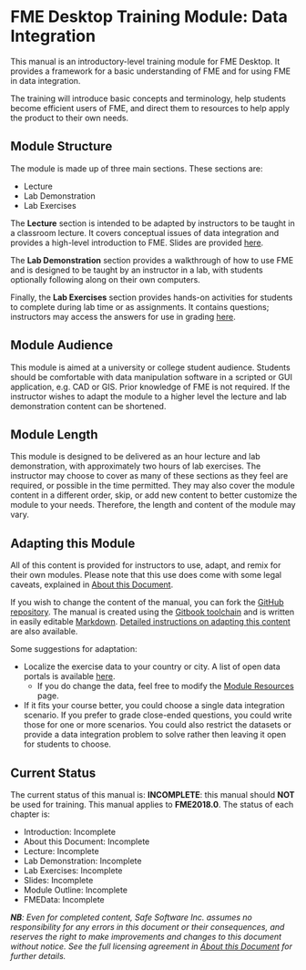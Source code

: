 # FME Desktop Training Module: Data Integration

This manual is an introductory-level training module for FME Desktop. It provides a framework for a basic understanding of FME and for using FME in data integration.

The training will introduce basic concepts and terminology, help students become efficient users of FME, and direct them to resources to help apply the product to their own needs.

## Module Structure

The module is made up of three main sections. These sections are:

- Lecture
- Lab Demonstration
- Lab Exercises

The **Lecture** section is intended to be adapted by instructors to be taught in a classroom lecture. It covers conceptual issues of data integration and provides a high-level introduction to FME. Slides are provided [here]().

The **Lab Demonstration** section provides a walkthrough of how to use FME and is designed to be taught by an instructor in a lab, with students optionally following along on their own computers.

Finally, the **Lab Exercises** section provides hands-on activities for students to complete during lab time or as assignments. It contains questions; instructors may access the answers for use in grading [here]().

## Module Audience

This module is aimed at a university or college student audience. Students should be comfortable with data manipulation software in a scripted or GUI application, e.g. CAD or GIS. Prior knowledge of FME is not required. If the instructor wishes to adapt the module to a higher level the lecture and lab demonstration content can be shortened.

## Module Length

This module is designed to be delivered as an hour lecture and lab demonstration, with approximately two hours of lab exercises. The instructor may choose to cover as many of these sections as they feel are required, or possible in the time permitted. They may also cover the module content in a different order, skip, or add new content to better customize the module to your needs. Therefore, the length and content of the module may vary.

## Adapting this Module

All of this content is provided for instructors to use, adapt, and remix for their own modules. Please note that this use does come with some legal caveats, explained in [About this Document](/Integration0About/0.00.AboutThisDocument.md).

If you wish to change the content of the manual, you can fork the [GitHub repository](). The manual is created using the [Gitbook toolchain](https://toolchain.gitbook.com/) and is written in easily editable [Markdown](https://daringfireball.net/projects/markdown/). [Detailed instructions on adapting this content]() are also available.

Some suggestions for adaptation:
- Localize the exercise data to your country or city. A list of open data portals is available [here](https://www.opendatasoft.com/a-comprehensive-list-of-all-open-data-portals-around-the-world/).
  - If you do change the data, feel free to modify the [Module Resources](Integration0About\0.02.CourseResources.md) page.
- If it fits your course better, you could choose a single data integration scenario. If you prefer to grade close-ended questions, you could write those for one or more scenarios. You could also restrict the datasets or provide a data integration problem to solve rather then leaving it open for students to choose.

## Current Status

The current status of this manual is: **INCOMPLETE**: this manual should **NOT** be used for training.
This manual applies to **FME2018.0**.
The status of each chapter is:

* Introduction: Incomplete
* About this Document: Incomplete
* Lecture: Incomplete
* Lab Demonstration: Incomplete
* Lab Exercises: Incomplete
* Slides: Incomplete
* Module Outline: Incomplete
* FMEData: Incomplete

_**NB**: Even for completed content, Safe Software Inc. assumes no responsibility for any errors in this document or their consequences, and reserves the right to make improvements and changes to this document without notice. See the full licensing agreement in [About this Document](/Integration0About/0.00.AboutThisDocument.md) for further details._
